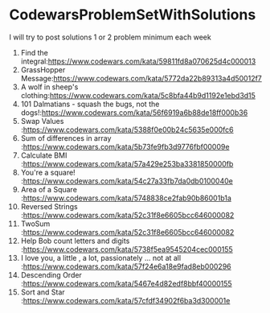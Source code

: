 # CodewarsProblemSetWithSolutions
I will try to post solutions 1 or 2 problem minimum each week
1. Find the integral:https://www.codewars.com/kata/59811fd8a070625d4c000013
2. GrassHopper Message:https://www.codewars.com/kata/5772da22b89313a4d50012f7
3. A wolf in sheep's clothing:https://www.codewars.com/kata/5c8bfa44b9d1192e1ebd3d15
4. 101 Dalmatians - squash the bugs, not the dogs!:https://www.codewars.com/kata/56f6919a6b88de18ff000b36
5. Swap Values :https://www.codewars.com/kata/5388f0e00b24c5635e000fc6
6. Sum of differences in array :https://www.codewars.com/kata/5b73fe9fb3d9776fbf00009e
7. Calculate BMI :https://www.codewars.com/kata/57a429e253ba3381850000fb
8. You're a square! :https://www.codewars.com/kata/54c27a33fb7da0db0100040e
9. Area of a Square :https://www.codewars.com/kata/5748838ce2fab90b86001b1a
10. Reversed Strings :https://www.codewars.com/kata/52c31f8e6605bcc646000082
11. TwoSum :https://www.codewars.com/kata/52c31f8e6605bcc646000082
12. Help Bob count letters and digits :https://www.codewars.com/kata/5738f5ea9545204cec000155
13. I love you, a little , a lot, passionately ... not at all :https://www.codewars.com/kata/57f24e6a18e9fad8eb000296
14. Descending Order :https://www.codewars.com/kata/5467e4d82edf8bbf40000155
15. Sort and Star :https://www.codewars.com/kata/57cfdf34902f6ba3d300001e
